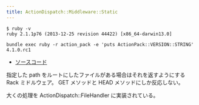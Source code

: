 ```yaml
---
title: ActionDispatch::Middleware::Static
---
```


```
$ ruby -v
ruby 2.1.1p76 (2013-12-25 revision 44422) [x86_64-darwin13.0]
```

```
bundle exec ruby -r action_pack -e 'puts ActionPack::VERSION::STRING'
4.1.0.rc1
```

* [ソースコード](https://github.com/rails/rails/blob/v4.1.0.rc1/actionpack/lib/action_dispatch/middleware/static.rb)

指定した path をルートにしたファイルがある場合はそれを返すようにする Rack ミドルウェア。 GET メソッドと HEAD メソッドにしか反応しない。

大くの処理を ActionDispatch::FileHandler に実装されている。
